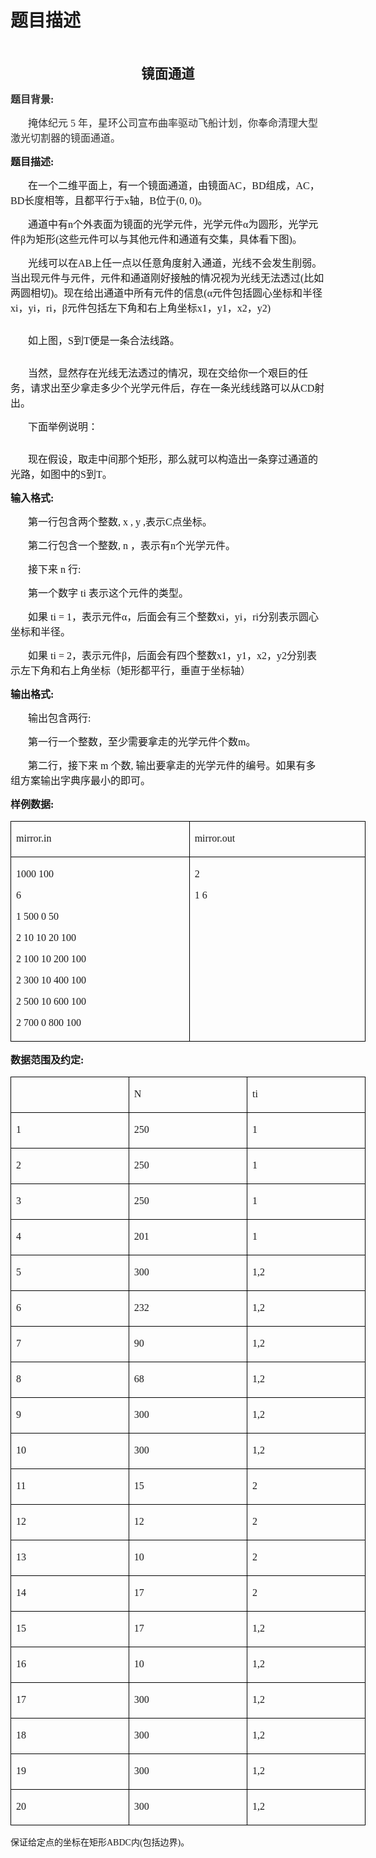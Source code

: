 # 题目描述


<p>
<br/>
</p>
<p class="MsoNormal" style="text-align:center;">
<span style="font-family:宋体;font-weight:bold;font-size:16.0000pt;">镜面通道</span> 
</p>
<p class="MsoNormal">
<span style="font-family:宋体;color:#333333;font-size:12pt;"></span> 
</p>
<p class="MsoNormal">
<span style="font-family:宋体;color:#333333;font-weight:bold;font-size:12pt;">题目背景:</span><span style="font-family:宋体;color:#333333;font-weight:bold;font-size:12pt;"></span> 
</p>
<p class="MsoNormal" style="text-indent:21.0000pt;">
<span style="font-family:宋体;color:#333333;font-size:12pt;">掩体纪元 5 年，星环公司宣布曲率驱动飞船计划，你奉命清理大型激光切割器的镜面通道。</span><span style="font-family:宋体;color:#333333;font-size:12pt;"></span> 
</p>
<p class="MsoNormal" style="text-indent:21.0000pt;">
<span style="font-family:宋体;color:#333333;font-size:12pt;"></span> 
</p>
<p class="MsoNormal">
<span style="font-family:宋体;font-weight:bold;font-size:12.0000pt;">题目描述:</span><span style="font-family:宋体;font-weight:bold;font-size:12.0000pt;"></span> 
</p>
<p class="MsoNormal" style="text-indent:21pt;">
<span style="font-family:宋体;font-size:12pt;">在一个二维平面上，有一个镜面通道，由镜面AC，BD组成，AC，BD长度相等，且都平行于x轴，B位于(0, 0)。</span><span style="font-family:宋体;font-size:12pt;"></span> 
</p>
<p class="MsoNormal" style="text-indent:21pt;">
<span style="font-family:宋体;font-size:12pt;">通道中有n个外表面为镜面的光学元件，光学元件α为圆形，光学元件β为矩形(这些元件可以与其他元件和通道有交集，具体看下图)。</span><span style="font-family:宋体;font-size:12pt;"></span> 
</p>
<p class="MsoNormal" style="text-indent:21pt;">
<span style="font-family:宋体;font-size:12pt;">光线可以在AB上任一点以任意角度射入通道，光线不会发生削弱。当出现元件与元件，元件和通道刚好接触的情况视为光线无法透过(比如两圆相切)。现在给出通道中所有元件的信息(α元件包括圆心坐标和半径xi，yi，ri，β元件包括左下角和右上角坐标x1，y1，x2，y2)</span> 
</p>
<p class="MsoNormal" style="text-indent:21pt;">
<img src="http://www.lydsy.com/JudgeOnline/upload/201406/11(1).jpg" alt="" style="text-indent:21pt;font-family:宋体;"/> 
</p>
<p class="MsoNormal" style="text-indent:21pt;">
<span style="font-family:宋体;font-size:12pt;">如上图，S到T便是一条合法线路。</span><span style="font-family:宋体;font-size:12pt;"></span> 
</p>
<p class="MsoNormal" style="text-indent:21pt;">
<span style="font-family:宋体;font-size:12pt;"><img src="http://www.lydsy.com/JudgeOnline/upload/201406/22(1).jpg" alt=""/><br/>
</span> 
</p>
<p class="MsoNormal" style="text-indent:21pt;">
<span style="font-family:宋体;font-size:12pt;">当然，显然存在光线无法透过的情况，现在交给你一个艰巨的任务，请求出至少拿走多少个光学元件后，存在一条光线线路可以从CD射出。</span><span style="font-family:宋体;font-size:12pt;"></span> 
</p>
<p class="MsoNormal" style="text-indent:21pt;">
<span style="font-family:宋体;font-size:12pt;">下面举例说明：</span> 
</p>
<p class="MsoNormal" style="text-indent:21pt;">
<img src="http://www.lydsy.com/JudgeOnline/upload/201406/33.jpg" alt="" style="text-indent:21pt;"/> 
</p>
<p class="MsoNormal" style="text-indent:21pt;">
<span style="font-family:宋体;font-size:12pt;">现在假设，取走中间那个矩形，那么就可以构造出一条穿过通道的光路，如图中的S到T。</span><span style="font-family:宋体;font-size:12pt;"></span> 
</p>
<p class="MsoNormal" style="text-indent:21pt;">
<span style="font-family:宋体;font-size:12pt;"></span> 
</p>
<p class="MsoNormal">
<span style="font-family:宋体;font-weight:bold;font-size:12pt;">输入格式:</span><span style="font-family:宋体;font-weight:bold;font-size:12pt;"></span> 
</p>
<p class="MsoNormal" style="text-indent:21pt;">
<span style="font-family:宋体;font-size:12pt;">第一行包含两个整数, x , y ,表示C点坐标。</span><span style="font-family:宋体;font-size:12pt;"></span> 
</p>
<p class="MsoNormal" style="text-indent:21pt;">
<span style="font-family:宋体;font-size:12pt;">第二行包含一个整数, n ，表示有n个光学元件。</span><span style="font-family:宋体;font-size:12pt;"></span> 
</p>
<p class="MsoNormal" style="text-indent:21pt;">
<span style="font-family:宋体;font-size:12pt;">接下来 n 行:</span><span style="font-family:宋体;font-size:12pt;"></span> 
</p>
<p class="MsoNormal" style="text-indent:21pt;">
<span style="font-family:宋体;font-size:12pt;">第一个数字 ti 表示这个元件的类型。</span><span style="font-family:宋体;font-size:12pt;"></span> 
</p>
<p class="MsoNormal" style="text-indent:21pt;">
<span style="font-family:宋体;font-size:12pt;">如果 ti = 1，表示元件α，后面会有三个整数xi，yi，ri分别表示圆心坐标和半径。</span><span style="font-family:宋体;font-size:12pt;"></span> 
</p>
<p class="MsoNormal" style="text-indent:21pt;">
<span style="font-family:宋体;font-size:12pt;">如果 ti = 2，表示元件β，后面会有四个整数x1，y1，x2，y2分别表示左下角和右上角坐标（矩形都平行，垂直于坐标轴）</span><span style="font-family:宋体;font-size:12pt;"></span> 
</p>
<p class="MsoNormal" style="text-indent:21pt;">
<span style="font-family:宋体;font-weight:bold;font-size:12pt;"></span> 
</p>
<p class="MsoNormal">
<span style="font-family:宋体;font-weight:bold;font-size:12pt;">输出格式:</span><span style="font-family:宋体;font-weight:bold;font-size:12pt;"></span> 
</p>
<p class="MsoNormal" style="text-indent:21.0000pt;">
<span style="font-family:宋体;font-size:12.0000pt;">输出包含两行:</span><span style="font-family:宋体;font-size:12.0000pt;"></span> 
</p>
<p class="MsoNormal" style="text-indent:21.0000pt;">
<span style="font-family:宋体;font-size:12.0000pt;">第一行一个整数，至少需要拿走的光学元件个数m。</span><span style="font-family:宋体;font-size:12.0000pt;"></span> 
</p>
<p class="MsoNormal" style="text-indent:21.0000pt;">
<span style="font-family:宋体;font-size:12.0000pt;">第二行，接下来 m 个数, 输出要拿走的光学元件的编号。如果有多组方案输出字典序最小的即可。</span><span style="font-family:宋体;font-size:12.0000pt;"></span> 
</p>
<p class="MsoNormal">
<span style="font-family:宋体;font-weight:bold;font-size:12.0000pt;"></span> 
</p>
<p class="MsoNormal">
<span style="font-family:宋体;font-weight:bold;font-size:12.0000pt;">样例数据:</span><span style="font-family:宋体;font-size:12.0000pt;"></span> 
</p>
<table class="MsoTableGrid" style="border-collapse:collapse;width:426.1000pt;">
<tbody>
<tr>
<td style="border:0.5000pt solid windowtext;" valign="top" width="284">
<p class="MsoNormal">
<span style="font-family:宋体;font-size:12.0000pt;">mirror.in</span><span style="font-family:宋体;font-size:12.0000pt;"></span> 
</p>
</td>
<td style="border:0.5000pt solid windowtext;" valign="top" width="284">
<p class="MsoNormal">
<span style="font-family:宋体;font-size:12.0000pt;">mirror.out</span><span style="font-family:宋体;font-size:12.0000pt;"></span> 
</p>
</td>
</tr>
<tr>
<td style="border:0.5000pt solid windowtext;" valign="top" width="284">
<p class="MsoNormal">
<span style="font-family:宋体;font-size:12.0000pt;">1000 100</span><span style="font-family:宋体;font-size:12.0000pt;"></span> 
</p>
<p class="MsoNormal">
<span style="font-family:宋体;font-size:12.0000pt;">6</span><span style="font-family:宋体;font-size:12.0000pt;"></span> 
</p>
<p class="MsoNormal">
<span style="font-family:宋体;font-size:12.0000pt;">1 500 0 50</span><span style="font-family:宋体;font-size:12.0000pt;"></span> 
</p>
<p class="MsoNormal">
<span style="font-family:宋体;font-size:12.0000pt;">2 10 10 20 100</span><span style="font-family:宋体;font-size:12.0000pt;"></span> 
</p>
<p class="MsoNormal">
<span style="font-family:宋体;font-size:12.0000pt;">2 100 10 200 100</span><span style="font-family:宋体;font-size:12.0000pt;"></span> 
</p>
<p class="MsoNormal">
<span style="font-family:宋体;font-size:12.0000pt;">2 300 10 400 100</span><span style="font-family:宋体;font-size:12.0000pt;"></span> 
</p>
<p class="MsoNormal">
<span style="font-family:宋体;font-size:12.0000pt;">2 500 10 600 100</span><span style="font-family:宋体;font-size:12.0000pt;"></span> 
</p>
<p class="MsoNormal">
<span style="font-family:宋体;font-size:12.0000pt;">2 700 0 800 100</span><span style="font-family:宋体;font-size:12.0000pt;"></span> 
</p>
</td>
<td style="border:0.5000pt solid windowtext;" valign="top" width="284">
<p class="MsoNormal">
<span style="font-family:宋体;font-size:12.0000pt;">2</span><span style="font-family:宋体;font-size:12.0000pt;"></span> 
</p>
<p class="MsoNormal">
<span style="font-family:宋体;font-size:12.0000pt;">1 6 </span><span style="font-family:宋体;font-size:12.0000pt;"></span> 
</p>
</td>
</tr>
</tbody>
</table>
<p class="MsoNormal">
<span style="font-family:宋体;font-size:10.5000pt;"></span> 
</p>
<p class="MsoNormal">
<span style="font-family:宋体;font-weight:bold;font-size:12.0000pt;">数据范围及约定:</span><span style="font-family:宋体;font-size:10.5000pt;"></span> 
</p>
<table class="MsoTableGrid" style="border-collapse:collapse;width:426.1000pt;">
<tbody>
<tr>
<td style="border:0.5000pt solid windowtext;" valign="top" width="189">
<p class="MsoNormal">
<span style="font-family:宋体;font-size:12.0000pt;"></span> 
</p>
<br/>
</td>
<td style="border:0.5000pt solid windowtext;" valign="top" width="189">
<p class="MsoNormal">
<span style="font-family:宋体;font-size:12.0000pt;">N</span><span style="font-family:宋体;font-size:12.0000pt;"></span> 
</p>
</td>
<td style="border:0.5000pt solid windowtext;" valign="top" width="189">
<p class="MsoNormal">
<span style="font-family:宋体;font-size:12.0000pt;">ti</span><span style="font-family:宋体;font-size:12.0000pt;"></span> 
</p>
</td>
</tr>
<tr>
<td style="border:0.5000pt solid windowtext;" valign="top" width="189">
<p class="MsoNormal">
<span style="font-family:宋体;font-size:12.0000pt;">1</span><span style="font-family:宋体;font-size:12.0000pt;"></span> 
</p>
</td>
<td style="border:0.5000pt solid windowtext;" valign="top" width="189">
<p class="MsoNormal">
<span style="font-family:宋体;font-size:12.0000pt;">250</span><span style="font-family:宋体;font-size:12.0000pt;"></span> 
</p>
</td>
<td style="border:0.5000pt solid windowtext;" valign="top" width="189">
<p class="MsoNormal">
<span style="font-family:宋体;font-size:12.0000pt;">1</span><span style="font-family:宋体;font-size:12.0000pt;"></span> 
</p>
</td>
</tr>
<tr>
<td style="border:0.5000pt solid windowtext;" valign="top" width="189">
<p class="MsoNormal">
<span style="font-family:宋体;font-size:12.0000pt;">2</span><span style="font-family:宋体;font-size:12.0000pt;"></span> 
</p>
</td>
<td style="border:0.5000pt solid windowtext;" valign="top" width="189">
<p class="MsoNormal">
<span style="font-family:宋体;font-size:12.0000pt;">250</span><span style="font-family:宋体;font-size:12.0000pt;"></span> 
</p>
</td>
<td style="border:0.5000pt solid windowtext;" valign="top" width="189">
<p class="MsoNormal">
<span style="font-family:宋体;font-size:12.0000pt;">1</span><span style="font-family:宋体;font-size:12.0000pt;"></span> 
</p>
</td>
</tr>
<tr>
<td style="border:0.5000pt solid windowtext;" valign="top" width="189">
<p class="MsoNormal">
<span style="font-family:宋体;font-size:12.0000pt;">3</span><span style="font-family:宋体;font-size:12.0000pt;"></span> 
</p>
</td>
<td style="border:0.5000pt solid windowtext;" valign="top" width="189">
<p class="MsoNormal">
<span style="font-family:宋体;font-size:12.0000pt;">250</span><span style="font-family:宋体;font-size:12.0000pt;"></span> 
</p>
</td>
<td style="border:0.5000pt solid windowtext;" valign="top" width="189">
<p class="MsoNormal">
<span style="font-family:宋体;font-size:12.0000pt;">1</span><span style="font-family:宋体;font-size:12.0000pt;"></span> 
</p>
</td>
</tr>
<tr>
<td style="border:0.5000pt solid windowtext;" valign="top" width="189">
<p class="MsoNormal">
<span style="font-family:宋体;font-size:12.0000pt;">4</span><span style="font-family:宋体;font-size:12.0000pt;"></span> 
</p>
</td>
<td style="border:0.5000pt solid windowtext;" valign="top" width="189">
<p class="MsoNormal">
<span style="font-family:宋体;font-size:12.0000pt;">201</span><span style="font-family:宋体;font-size:12.0000pt;"></span> 
</p>
</td>
<td style="border:0.5000pt solid windowtext;" valign="top" width="189">
<p class="MsoNormal">
<span style="font-family:宋体;font-size:12.0000pt;">1</span><span style="font-family:宋体;font-size:12.0000pt;"></span> 
</p>
</td>
</tr>
<tr>
<td style="border:0.5000pt solid windowtext;" valign="top" width="189">
<p class="MsoNormal">
<span style="font-family:宋体;font-size:12.0000pt;">5</span><span style="font-family:宋体;font-size:12.0000pt;"></span> 
</p>
</td>
<td style="border:0.5000pt solid windowtext;" valign="top" width="189">
<p class="MsoNormal">
<span style="font-family:宋体;font-size:12.0000pt;">300</span><span style="font-family:宋体;font-size:12.0000pt;"></span> 
</p>
</td>
<td style="border:0.5000pt solid windowtext;" valign="top" width="189">
<p class="MsoNormal">
<span style="font-family:宋体;font-size:12.0000pt;">1,2</span><span style="font-family:宋体;font-size:12.0000pt;"></span> 
</p>
</td>
</tr>
<tr>
<td style="border:0.5000pt solid windowtext;" valign="top" width="189">
<p class="MsoNormal">
<span style="font-family:宋体;font-size:12.0000pt;">6</span><span style="font-family:宋体;font-size:12.0000pt;"></span> 
</p>
</td>
<td style="border:0.5000pt solid windowtext;" valign="top" width="189">
<p class="MsoNormal">
<span style="font-family:宋体;font-size:12.0000pt;">232</span><span style="font-family:宋体;font-size:12.0000pt;"></span> 
</p>
</td>
<td style="border:0.5000pt solid windowtext;" valign="top" width="189">
<p class="MsoNormal">
<span style="font-family:宋体;font-size:12.0000pt;">1,2</span><span style="font-family:宋体;font-size:12.0000pt;"></span> 
</p>
</td>
</tr>
<tr>
<td style="border:0.5000pt solid windowtext;" valign="top" width="189">
<p class="MsoNormal">
<span style="font-family:宋体;font-size:12.0000pt;">7</span><span style="font-family:宋体;font-size:12.0000pt;"></span> 
</p>
</td>
<td style="border:0.5000pt solid windowtext;" valign="top" width="189">
<p class="MsoNormal">
<span style="font-family:宋体;font-size:12.0000pt;">90</span><span style="font-family:宋体;font-size:12.0000pt;"></span> 
</p>
</td>
<td style="border:0.5000pt solid windowtext;" valign="top" width="189">
<p class="MsoNormal">
<span style="font-family:宋体;font-size:12.0000pt;">1,2</span><span style="font-family:宋体;font-size:12.0000pt;"></span> 
</p>
</td>
</tr>
<tr>
<td style="border:0.5000pt solid windowtext;" valign="top" width="189">
<p class="MsoNormal">
<span style="font-family:宋体;font-size:12.0000pt;">8</span><span style="font-family:宋体;font-size:12.0000pt;"></span> 
</p>
</td>
<td style="border:0.5000pt solid windowtext;" valign="top" width="189">
<p class="MsoNormal">
<span style="font-family:宋体;font-size:12.0000pt;">68</span><span style="font-family:宋体;font-size:12.0000pt;"></span> 
</p>
</td>
<td style="border:0.5000pt solid windowtext;" valign="top" width="189">
<p class="MsoNormal">
<span style="font-family:宋体;font-size:12.0000pt;">1,2</span><span style="font-family:宋体;font-size:12.0000pt;"></span> 
</p>
</td>
</tr>
<tr>
<td style="border:0.5000pt solid windowtext;" valign="top" width="189">
<p class="MsoNormal">
<span style="font-family:宋体;font-size:12.0000pt;">9</span><span style="font-family:宋体;font-size:12.0000pt;"></span> 
</p>
</td>
<td style="border:0.5000pt solid windowtext;" valign="top" width="189">
<p class="MsoNormal">
<span style="font-family:宋体;font-size:12.0000pt;">300</span><span style="font-family:宋体;font-size:12.0000pt;"></span> 
</p>
</td>
<td style="border:0.5000pt solid windowtext;" valign="top" width="189">
<p class="MsoNormal">
<span style="font-family:宋体;font-size:12.0000pt;">1,2</span><span style="font-family:宋体;font-size:12.0000pt;"></span> 
</p>
</td>
</tr>
<tr>
<td style="border:0.5000pt solid windowtext;" valign="top" width="189">
<p class="MsoNormal">
<span style="font-family:宋体;font-size:12.0000pt;">10</span><span style="font-family:宋体;font-size:12.0000pt;"></span> 
</p>
</td>
<td style="border:0.5000pt solid windowtext;" valign="top" width="189">
<p class="MsoNormal">
<span style="font-family:宋体;font-size:12.0000pt;">300</span><span style="font-family:宋体;font-size:12.0000pt;"></span> 
</p>
</td>
<td style="border:0.5000pt solid windowtext;" valign="top" width="189">
<p class="MsoNormal">
<span style="font-family:宋体;font-size:12.0000pt;">1,2</span><span style="font-family:宋体;font-size:12.0000pt;"></span> 
</p>
</td>
</tr>
<tr>
<td style="border:0.5000pt solid windowtext;" valign="top" width="189">
<p class="MsoNormal">
<span style="font-family:宋体;font-size:12.0000pt;">11</span><span style="font-family:宋体;font-size:12.0000pt;"></span> 
</p>
</td>
<td style="border:0.5000pt solid windowtext;" valign="top" width="189">
<p class="MsoNormal">
<span style="font-family:宋体;font-size:12.0000pt;">15</span><span style="font-family:宋体;font-size:12.0000pt;"></span> 
</p>
</td>
<td style="border:0.5000pt solid windowtext;" valign="top" width="189">
<p class="MsoNormal">
<span style="font-family:宋体;font-size:12.0000pt;">2</span><span style="font-family:宋体;font-size:12.0000pt;"></span> 
</p>
</td>
</tr>
<tr>
<td style="border:0.5000pt solid windowtext;" valign="top" width="189">
<p class="MsoNormal">
<span style="font-family:宋体;font-size:12.0000pt;">12</span><span style="font-family:宋体;font-size:12.0000pt;"></span> 
</p>
</td>
<td style="border:0.5000pt solid windowtext;" valign="top" width="189">
<p class="MsoNormal">
<span style="font-family:宋体;font-size:12.0000pt;">12</span><span style="font-family:宋体;font-size:12.0000pt;"></span> 
</p>
</td>
<td style="border:0.5000pt solid windowtext;" valign="top" width="189">
<p class="MsoNormal">
<span style="font-family:宋体;font-size:12.0000pt;">2</span><span style="font-family:宋体;font-size:12.0000pt;"></span> 
</p>
</td>
</tr>
<tr>
<td style="border:0.5000pt solid windowtext;" valign="top" width="189">
<p class="MsoNormal">
<span style="font-family:宋体;font-size:12.0000pt;">13</span><span style="font-family:宋体;font-size:12.0000pt;"></span> 
</p>
</td>
<td style="border:0.5000pt solid windowtext;" valign="top" width="189">
<p class="MsoNormal">
<span style="font-family:宋体;font-size:12.0000pt;">10</span><span style="font-family:宋体;font-size:12.0000pt;"></span> 
</p>
</td>
<td style="border:0.5000pt solid windowtext;" valign="top" width="189">
<p class="MsoNormal">
<span style="font-family:宋体;font-size:12.0000pt;">2</span><span style="font-family:宋体;font-size:12.0000pt;"></span> 
</p>
</td>
</tr>
<tr>
<td style="border:0.5000pt solid windowtext;" valign="top" width="189">
<p class="MsoNormal">
<span style="font-family:宋体;font-size:12.0000pt;">14</span><span style="font-family:宋体;font-size:12.0000pt;"></span> 
</p>
</td>
<td style="border:0.5000pt solid windowtext;" valign="top" width="189">
<p class="MsoNormal">
<span style="font-family:宋体;font-size:12.0000pt;">17</span><span style="font-family:宋体;font-size:12.0000pt;"></span> 
</p>
</td>
<td style="border:0.5000pt solid windowtext;" valign="top" width="189">
<p class="MsoNormal">
<span style="font-family:宋体;font-size:12.0000pt;">2</span><span style="font-family:宋体;font-size:12.0000pt;"></span> 
</p>
</td>
</tr>
<tr>
<td style="border:0.5000pt solid windowtext;" valign="top" width="189">
<p class="MsoNormal">
<span style="font-family:宋体;font-size:12.0000pt;">15</span><span style="font-family:宋体;font-size:12.0000pt;"></span> 
</p>
</td>
<td style="border:0.5000pt solid windowtext;" valign="top" width="189">
<p class="MsoNormal">
<span style="font-family:宋体;font-size:12.0000pt;">17</span><span style="font-family:宋体;font-size:12.0000pt;"></span> 
</p>
</td>
<td style="border:0.5000pt solid windowtext;" valign="top" width="189">
<p class="MsoNormal">
<span style="font-family:宋体;font-size:12.0000pt;">1,2</span><span style="font-family:宋体;font-size:12.0000pt;"></span> 
</p>
</td>
</tr>
<tr>
<td style="border:0.5000pt solid windowtext;" valign="top" width="189">
<p class="MsoNormal">
<span style="font-family:宋体;font-size:12.0000pt;">16</span><span style="font-family:宋体;font-size:12.0000pt;"></span> 
</p>
</td>
<td style="border:0.5000pt solid windowtext;" valign="top" width="189">
<p class="MsoNormal">
<span style="font-family:宋体;font-size:12.0000pt;">10</span><span style="font-family:宋体;font-size:12.0000pt;"></span> 
</p>
</td>
<td style="border:0.5000pt solid windowtext;" valign="top" width="189">
<p class="MsoNormal">
<span style="font-family:宋体;font-size:12.0000pt;">1,2</span><span style="font-family:宋体;font-size:12.0000pt;"></span> 
</p>
</td>
</tr>
<tr>
<td style="border:0.5000pt solid windowtext;" valign="top" width="189">
<p class="MsoNormal">
<span style="font-family:宋体;font-size:12.0000pt;">17</span><span style="font-family:宋体;font-size:12.0000pt;"></span> 
</p>
</td>
<td style="border:0.5000pt solid windowtext;" valign="top" width="189">
<p class="MsoNormal">
<span style="font-family:宋体;font-size:12.0000pt;">300</span><span style="font-family:宋体;font-size:12.0000pt;"></span> 
</p>
</td>
<td style="border:0.5000pt solid windowtext;" valign="top" width="189">
<p class="MsoNormal">
<span style="font-family:宋体;font-size:12.0000pt;">1,2</span><span style="font-family:宋体;font-size:12.0000pt;"></span> 
</p>
</td>
</tr>
<tr>
<td style="border:0.5000pt solid windowtext;" valign="top" width="189">
<p class="MsoNormal">
<span style="font-family:宋体;font-size:12.0000pt;">18</span><span style="font-family:宋体;font-size:12.0000pt;"></span> 
</p>
</td>
<td style="border:0.5000pt solid windowtext;" valign="top" width="189">
<p class="MsoNormal">
<span style="font-family:宋体;font-size:12.0000pt;">300</span><span style="font-family:宋体;font-size:12.0000pt;"></span> 
</p>
</td>
<td style="border:0.5000pt solid windowtext;" valign="top" width="189">
<p class="MsoNormal">
<span style="font-family:宋体;font-size:12.0000pt;">1,2</span><span style="font-family:宋体;font-size:12.0000pt;"></span> 
</p>
</td>
</tr>
<tr>
<td style="border:0.5000pt solid windowtext;" valign="top" width="189">
<p class="MsoNormal">
<span style="font-family:宋体;font-size:12.0000pt;">19</span><span style="font-family:宋体;font-size:12.0000pt;"></span> 
</p>
</td>
<td style="border:0.5000pt solid windowtext;" valign="top" width="189">
<p class="MsoNormal">
<span style="font-family:宋体;font-size:12.0000pt;">300</span><span style="font-family:宋体;font-size:12.0000pt;"></span> 
</p>
</td>
<td style="border:0.5000pt solid windowtext;" valign="top" width="189">
<p class="MsoNormal">
<span style="font-family:宋体;font-size:12.0000pt;">1,2</span><span style="font-family:宋体;font-size:12.0000pt;"></span> 
</p>
</td>
</tr>
<tr>
<td style="border:0.5000pt solid windowtext;" valign="top" width="189">
<p class="MsoNormal">
<span style="font-family:宋体;font-size:12.0000pt;">20</span><span style="font-family:宋体;font-size:12.0000pt;"></span> 
</p>
</td>
<td style="border:0.5000pt solid windowtext;" valign="top" width="189">
<p class="MsoNormal">
<span style="font-family:宋体;font-size:12.0000pt;">300</span><span style="font-family:宋体;font-size:12.0000pt;"></span> 
</p>
</td>
<td style="border:0.5000pt solid windowtext;" valign="top" width="189">
<p class="MsoNormal">
<span style="font-family:宋体;font-size:12.0000pt;">1,2</span><span style="font-family:宋体;font-size:12.0000pt;"></span> 
</p>
</td>
</tr>
</tbody>
</table>
<p class="MsoNormal">
<span style="font-family:宋体;font-size:10.5000pt;"></span> 
</p>
<p class="MsoNormal">
<span style="font-family:宋体;font-size:10.5000pt;"></span> 
</p>
<p class="MsoNormal">
<span style="font-family:宋体;font-size:10.5000pt;">保证</span><span style="font-family:宋体;font-size:10.5000pt;">给定点的坐标</span><span style="font-family:宋体;font-size:10.5000pt;">在矩形AB</span><span style="font-family:宋体;font-size:10.5000pt;">DC</span><span style="font-family:宋体;font-size:10.5000pt;">内(包括边界)</span><span style="font-family:宋体;font-size:10.5000pt;">。</span><span style="font-family:宋体;font-size:10.5000pt;"></span> 
</p>
<p>
<br/>
</p>
<p>
<br/>
</p>

